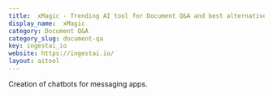 ```yaml
---
title:  xMagic - Trending AI tool for Document Q&A and best alternatives
display_name:  xMagic
category: Document Q&A
category_slug: document-qa
key: ingestai_io
website: https://ingestai.io/
layout: aitool
---
```


Creation of chatbots for messaging apps.
